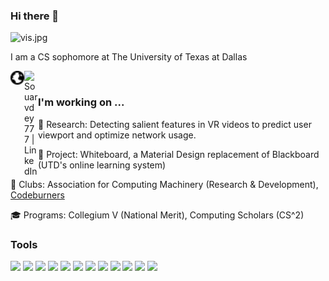 ### Hi there 👋

![vis.jpg](https://visitor-badge.glitch.me/badge?page_id=sunnyguan)

I am a CS sophomore at The University of Texas at Dallas 

[<img align="left" alt="Souarvdey777" width="22px" src="https://raw.githubusercontent.com/iconic/open-iconic/master/svg/globe.svg" />](https://www.sguan.me)
[<img align="left" alt="Souarvdey777 | LinkedIn" width="22px" src="https://cdn.jsdelivr.net/npm/simple-icons@v3/icons/linkedin.svg" />](https://www.linkedin.com/in/sunny-guan/)
<br/>

### I'm working on ...
 
 🔭 Research: Detecting salient features in VR videos to predict user viewport and optimize network usage.
 
 🌱 Project: Whiteboard, a Material Design replacement of Blackboard (UTD's online learning system)
 
 👯 Clubs: Association for Computing Machinery (Research & Development), [Codeburners](https://open.kattis.com/users/sunny-guan)
 
 🎓 Programs: Collegium V (National Merit), Computing Scholars (CS^2)

### Tools

<img src="http://img.shields.io/badge/-Java-000000?style=flat&logo=java&logoColor=FFFFFF"> <img src="https://img.shields.io/badge/-HTML5-E34F26?style=flat&logo=html5&logoColor=white">
<img src="https://img.shields.io/badge/-CSS3-1572B6?style=flat&logo=css3&logoColor=white">
<img src="https://img.shields.io/badge/-JavaScript-eed718?style=flat&logo=javascript&logoColor=ffffff">
<img src="https://img.shields.io/badge/-React-000000?style=flat&logo=react&logoColor=00c8ff">
<img src="https://img.shields.io/badge/-Angular-004444?style=flat&logo=angular&logoColor=00c8ff">
<img src="https://img.shields.io/badge/-Node.js-3C873A?style=flat&logo=Node.js&logoColor=white">
<img src="http://img.shields.io/badge/-Git-F1502F?style=flat&logo=git&logoColor=FFFFFF">
<img src="http://img.shields.io/badge/-Github-000000?style=flat&logo=github&logoColor=FFFFFF">
<img src="http://img.shields.io/badge/-VS%20Code-007ACC?style=flat&logo=visual%20studio%20code&logoColor=white">
<img src="http://img.shields.io/badge/-Heroku-430098?style=flat&logo=heroku&logoColor=white">
<img src="https://img.shields.io/badge/-Flask-AAAAAA?style=flat&logo=flask&logoColor=00c8ff%22">

